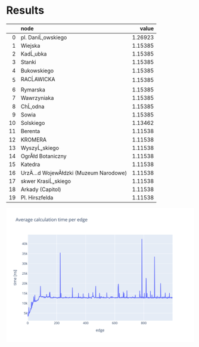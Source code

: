 # Results
|    | node                                 |   value |
|---:|:-------------------------------------|--------:|
|  0 | pl. DaniĹ‚owskiego                   | 1.26923 |
|  1 | Wiejska                              | 1.15385 |
|  2 | KadĹ‚ubka                            | 1.15385 |
|  3 | Stanki                               | 1.15385 |
|  4 | Bukowskiego                          | 1.15385 |
|  5 | RACĹAWICKA                                      | 1.15385 |
|  6 | Rymarska                             | 1.15385 |
|  7 | Wawrzyniaka                          | 1.15385 |
|  8 | ChĹ‚odna                             | 1.15385 |
|  9 | Sowia                                | 1.15385 |
| 10 | Solskiego                            | 1.13462 |
| 11 | Berenta                              | 1.11538 |
| 12 | KROMERA                              | 1.11538 |
| 13 | WyszyĹ„skiego                        | 1.11538 |
| 14 | OgrĂłd Botaniczny                    | 1.11538 |
| 15 | Katedra                              | 1.11538 |
| 16 | UrzÄ…d WojewĂłdzki (Muzeum Narodowe) | 1.11538 |
| 17 | skwer KrasiĹ„skiego                  | 1.11538 |
| 18 | Arkady (Capitol)                     | 1.11538 |
| 19 | Pl. Hirszfelda                       | 1.11538 |

![calculation_time_per_edge](images/calculation_time_per_edge.svg)
